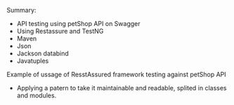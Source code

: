 Summary:
- API testing using petShop API on Swagger
- Using Restassure and TestNG
- Maven
- Json
- Jackson databind
- Javatuples

Example of ussage of ResstAssured framework testing against petShop API
- Applying a patern to take it maintainable and readable, splited in classes and modules.
